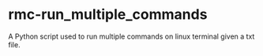 # rmc-run_multiple_commands
A Python script used to run multiple commands on linux terminal given a txt file.
